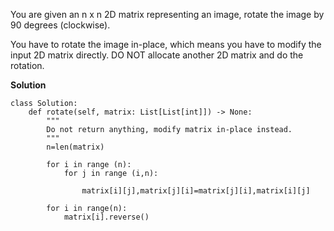 You are given an n x n 2D matrix representing an image, rotate the image by 90 degrees (clockwise).

You have to rotate the image in-place, which means you have to modify the input 2D matrix directly. DO NOT allocate another 2D matrix and do the rotation.

**Solution**
```
class Solution:
    def rotate(self, matrix: List[List[int]]) -> None:
        """
        Do not return anything, modify matrix in-place instead.
        """
        n=len(matrix)

        for i in range (n):
            for j in range (i,n):

                matrix[i][j],matrix[j][i]=matrix[j][i],matrix[i][j]
                
        for i in range(n):
            matrix[i].reverse()
```
